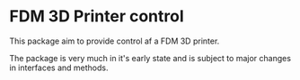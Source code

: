# FDM 3D Printer control

This package aim to provide control af a FDM 3D printer.

The package is very much in it's early state and is subject to major changes in interfaces and methods.
